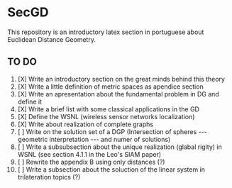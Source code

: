 # SecGD
This repository is an introductory latex section in portuguese about Euclidean Distance Geometry.


## TO DO

1. [X] Write an introductory section on the great minds behind this theory
2. [X] Write a little definition of metric spaces as apendice section
3. [X] Write an apresentation about the fundamental problem in DG and define it
4. [X] Write a brief list with some classical applications in the GD
5. [X] Define the WSNL (wireless sensor networks localization)
6. [X] Write about realization of complete graphs 
7. [ ] Write on the solution set of a DGP (Intersection of spheres --- geometric interpretation --- and numer of solutions)
8. [ ] Write a subsubsection about the unique realization (glabal rigity) in WSNL (see section 4.1.1 in the Leo's SIAM paper)
9. [ ] Rewrite the appendix B using only distances (?)
10. [ ] Write a subsection about the soluction of the linear system in trilateration topics (?)
